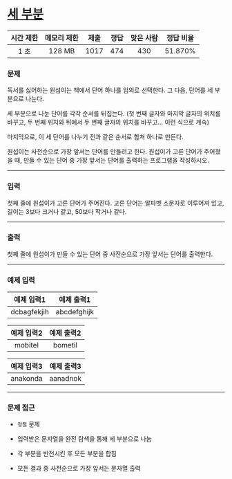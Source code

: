 # [세 부분](https://www.acmicpc.net/problem/2993)

<div align = center>

| 시간 제한 | 메모리 제한 | 제출  | 정답  | 맞은 사람 | 정답 비율 |
| :-------: | :---------: | :---: | :---: | :-------: | :-------: |
|   1 초    |   128 MB    | 1017  |  474  |    430    |  51.870%  |

</div>

### 문제

독서를 싫어하는 원섭이는 책에서 단어 하나를 임의로 선택한다. 그 다음, 단어를 세 부분으로 나눈다.

세 부분으로 나눈 단어를 각각 순서를 뒤집는다. (첫 번째 글자와 마지막 글자의 위치를 바꾸고, 두 번째 위치와 뒤에서 두 번째 글자의 위치를 바꾸고... 이런 식으로 계속)

마지막으로, 이 세 단어를 나누기 전과 같은 순서로 합쳐 하나로 만든다.

원섭이는 사전순으로 가장 앞서는 단어를 만들려고 한다. 원섭이가 고른 단어가 주어졌을 때, 만들 수 있는 단어 중 가장 앞서는 단어를 출력하는 프로그램을 작성하시오.

---

### 입력

첫째 줄에 원섭이가 고른 단어가 주어진다. 고른 단어는 알파벳 소문자로 이루어져 있고, 길이는 3보다 크거나 같고, 50보다 작거나 같다.

---

### 출력

첫째 줄에 원섭이가 만들 수 있는 단어 중 사전순으로 가장 앞서는 단어를 출력한다.

---

### 예제 입력

| 예제 입력1  | 예제 출력1  |
| :---------: | :---------: |
| dcbagfekjih | abcdefghijk |

| 예제 입력2 | 예제 출력2 |
| :--------: | :--------: |
|  mobitel   |  bometil   |

| 예제 입력3 | 예제 출력3 |
| :--------: | :--------: |
|  anakonda  |  aanadnok  |

---

### 문제 접근

  - `정렬` 문제

  - 입력받은 문자열을 완전 탐색을 통해 세 부분으로 나눔

  - 각 부분을 반전시킨 후 모든 부분을 합침

  - 모든 결과 중 사전순으로 가장 앞서는 문자열 출력